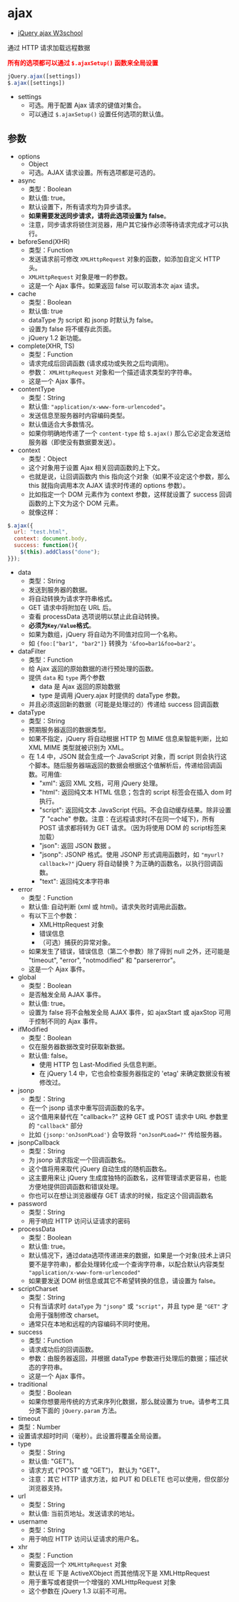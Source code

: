 # ajax

- [jQuery ajax W3school](http://www.w3school.com.cn/jquery/ajax_ajax.asp)

通过 HTTP 请求加载远程数据

<b style="color: red;">所有的选项都可以通过 `$.ajaxSetup()` 函数来全局设置</b>

```js
jQuery.ajax([settings])
$.ajax([settings])
```

- settings
  - 可选。用于配置 Ajax 请求的键值对集合。
  - 可以通过 `$.ajaxSetup()` 设置任何选项的默认值。

## 参数

- options
  - Object
  - 可选。AJAX 请求设置。所有选项都是可选的。
- async
  - 类型：Boolean
  - 默认值: true。
  - 默认设置下，所有请求均为异步请求。
  - **如果需要发送同步请求，请将此选项设置为 false**。
  - 注意，同步请求将锁住浏览器，用户其它操作必须等待请求完成才可以执行。
- beforeSend(XHR)
  - 类型：Function
  - 发送请求前可修改 `XMLHttpRequest` 对象的函数，如添加自定义 HTTP 头。
  - `XMLHttpRequest` 对象是唯一的参数。
  - 这是一个 Ajax 事件。如果返回 false 可以取消本次 ajax 请求。
- cache
  - 类型：Boolean
  - 默认值: true
  - dataType 为 script 和 jsonp 时默认为 false。
  - 设置为 false 将不缓存此页面。
  - jQuery 1.2 新功能。
- complete(XHR, TS)
  - 类型：Function
  - 请求完成后回调函数 (请求成功或失败之后均调用)。
  - 参数： `XMLHttpRequest` 对象和一个描述请求类型的字符串。
  - 这是一个 Ajax 事件。
- contentType
  - 类型：String
  - 默认值: `"application/x-www-form-urlencoded"`。
  - 发送信息至服务器时内容编码类型。
  - 默认值适合大多数情况。
  - 如果你明确地传递了一个 `content-type` 给 `$.ajax()` 那么它必定会发送给服务器（即使没有数据要发送）。
- context
  - 类型：Object
  - 这个对象用于设置 Ajax 相关回调函数的上下文。
  - 也就是说，让回调函数内 this 指向这个对象（如果不设定这个参数，那么 this 就指向调用本次 AJAX 请求时传递的 options 参数）。
  - 比如指定一个 DOM 元素作为 context 参数，这样就设置了 success 回调函数的上下文为这个 DOM 元素。
  - 就像这样：

```js
$.ajax({
  url: "test.html",
  context: document.body,
  success: function(){
    $(this).addClass("done");
}});
```

- data
  - 类型：String
  - 发送到服务器的数据。
  - 将自动转换为请求字符串格式。
  - GET 请求中将附加在 URL 后。
  - 查看 processData 选项说明以禁止此自动转换。
  - **必须为`Key/Value`格式**。
  - 如果为数组，jQuery 将自动为不同值对应同一个名称。
  - 如 `{foo:["bar1", "bar2"]}` 转换为 `'&foo=bar1&foo=bar2'`。
- dataFilter
  - 类型：Function
  - 给 Ajax 返回的原始数据的进行预处理的函数。
  - 提供 `data` 和 `type` 两个参数
    - data 是 Ajax 返回的原始数据
    - type 是调用 jQuery.ajax 时提供的 dataType 参数。
  - 并且必须返回新的数据（可能是处理过的）传递给 success 回调函数
- dataType
  - 类型：String
  - 预期服务器返回的数据类型。
  - 如果不指定，jQuery 将自动根据 HTTP 包 MIME 信息来智能判断，比如 XML MIME 类型就被识别为 XML。
  - 在 1.4 中，JSON 就会生成一个 JavaScript 对象，而 script 则会执行这个脚本。随后服务器端返回的数据会根据这个值解析后，传递给回调函数。可用值:
    - "xml": 返回 XML 文档，可用 jQuery 处理。
    - "html": 返回纯文本 HTML 信息；包含的 script 标签会在插入 dom 时执行。
    - "script": 返回纯文本 JavaScript 代码。不会自动缓存结果。除非设置了 "cache" 参数。注意：在远程请求时(不在同一个域下)，所有 POST 请求都将转为 GET 请求。（因为将使用 DOM 的 script标签来加载）
    - "json": 返回 JSON 数据 。
    - "jsonp": JSONP 格式。使用 JSONP 形式调用函数时，如 `"myurl?callback=?"` jQuery 将自动替换 ? 为正确的函数名，以执行回调函数。
    - "text": 返回纯文本字符串
- error
  - 类型：Function
  - 默认值: 自动判断 (xml 或 html)。请求失败时调用此函数。
  - 有以下三个参数：
    - XMLHttpRequest 对象
    - 错误信息
    - （可选）捕获的异常对象。
  - 如果发生了错误，错误信息（第二个参数）除了得到 null 之外，还可能是 "timeout", "error", "notmodified" 和 "parsererror"。
  - 这是一个 Ajax 事件。
- global
  - 类型：Boolean
  - 是否触发全局 AJAX 事件。
  - 默认值: true。
  - 设置为 false 将不会触发全局 AJAX 事件，如 ajaxStart 或 ajaxStop 可用于控制不同的 Ajax 事件。
- ifModified
  - 类型：Boolean
  - 仅在服务器数据改变时获取新数据。
  - 默认值: false。
    - 使用 HTTP 包 Last-Modified 头信息判断。
    - 在 jQuery 1.4 中，它也会检查服务器指定的 'etag' 来确定数据没有被修改过。
- jsonp
  - 类型：String
  - 在一个 jsonp 请求中重写回调函数的名字。
  - 这个值用来替代在 "callback=?" 这种 GET 或 POST 请求中 URL 参数里的 `"callback"` 部分
  - 比如 `{jsonp:'onJsonPLoad'}` 会导致将 `"onJsonPLoad=?"` 传给服务器。
- jsonpCallback
  - 类型：String
  - 为 jsonp 请求指定一个回调函数名。
  - 这个值将用来取代 jQuery 自动生成的随机函数名。
  - 这主要用来让 jQuery 生成度独特的函数名，这样管理请求更容易，也能方便地提供回调函数和错误处理。
  - 你也可以在想让浏览器缓存 GET 请求的时候，指定这个回调函数名
- password
  - 类型：String
  - 用于响应 HTTP 访问认证请求的密码
- processData
  - 类型：Boolean
  - 默认值: true。
  - 默认情况下，通过data选项传递进来的数据，如果是一个对象(技术上讲只要不是字符串)，都会处理转化成一个查询字符串，以配合默认内容类型 `"application/x-www-form-urlencoded"`
  - 如果要发送 DOM 树信息或其它不希望转换的信息，请设置为 false。
- scriptCharset
  - 类型：String
  - 只有当请求时 `dataType` 为 `"jsonp"` 或 `"script"`，并且 type 是 `"GET"` 才会用于强制修改 charset。
  - 通常只在本地和远程的内容编码不同时使用。
- success
  - 类型：Function
  - 请求成功后的回调函数。
  - 参数：由服务器返回，并根据 dataType 参数进行处理后的数据；描述状态的字符串。
  - 这是一个 Ajax 事件。
- traditional
  - 类型：Boolean
  - 如果你想要用传统的方式来序列化数据，那么就设置为 true。请参考工具分类下面的 `jQuery.param` 方法。
- timeout
- 类型：Number
- 设置请求超时时间（毫秒）。此设置将覆盖全局设置。
- type
  - 类型：String
  - 默认值: "GET")。
  - 请求方式 ("POST" 或 "GET")， 默认为 "GET"。
  - 注意：其它 HTTP 请求方法，如 PUT 和 DELETE 也可以使用，但仅部分浏览器支持。
- url
  - 类型：String
  - 默认值: 当前页地址。发送请求的地址。
- username
  - 类型：String
  - 用于响应 HTTP 访问认证请求的用户名。
- xhr
  - 类型：Function
  - 需要返回一个 `XMLHttpRequest` 对象
  - 默认在 IE 下是 ActiveXObject 而其他情况下是 XMLHttpRequest
  - 用于重写或者提供一个增强的 XMLHttpRequest 对象
  - 这个参数在 jQuery 1.3 以前不可用。